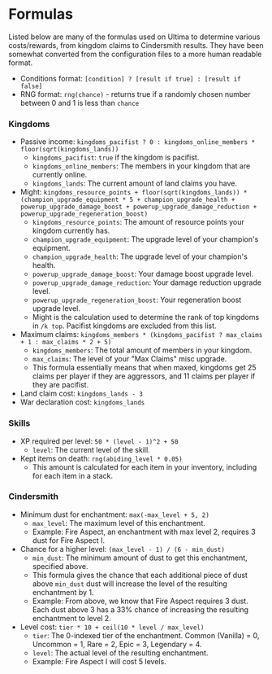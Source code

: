 # Formulas

Listed below are many of the formulas used on Ultima to determine various costs/rewards, from kingdom claims to Cindersmith results. They have been somewhat converted from the configuration files to a more human readable format.
- Conditions format: `[condition] ? [result if true] : [result if false]`
- RNG format: `rng(chance)` - returns true if a randomly chosen number between 0 and 1 is less than `chance`

### Kingdoms
- Passive income: `kingdoms_pacifist ? 0 : kingdoms_online_members * floor(sqrt(kingdoms_lands))`
    - `kingdoms_pacifist`: `true` if the kingdom is pacifist.
    - `kingdoms_online_members`: The members in your kingdom that are currently online.
    - `kingdoms_lands`: The current amount of land claims you have.
- Might: `kingdoms_resource_points + floor(sqrt(kingdoms_lands)) * (champion_upgrade_equipment * 5 + champion_upgrade_health + powerup_upgrade_damage_boost + powerup_upgrade_damage_reduction + powerup_upgrade_regeneration_boost)`
    - `kingdoms_resource_points`: The amount of resource points your kingdom currently has.
    - `champion_upgrade_equipment`: The upgrade level of your champion's equipment.
    - `champion_upgrade_health`: The upgrade level of your champion's health.
    - `powerup_upgrade_damage_boost`: Your damage boost upgrade level.
    - `powerup_upgrade_damage_reduction`: Your damage reduction upgrade level.
    - `powerup_upgrade_regeneration_boost`: Your regeneration boost upgrade level.
    - Might is the calculation used to determine the rank of top kingdoms in `/k top`. Pacifist kingdoms are excluded from this list.
- Maximum claims: `kingdoms_members * (kingdoms_pacifist ? max_claims + 1 : max_claims * 2 + 5)`
    - `kingdoms_members`: The total amount of members in your kingdom.
    - `max_claims`: The level of your "Max Claims" misc upgrade.
    - This formula essentially means that when maxed, kingdoms get 25 claims per player if they are aggressors, and 11 claims per player if they are pacifist.
- Land claim cost: `kingdoms_lands - 3`
- War declaration cost: `kingdoms_lands`

### Skills
- XP required per level: `50 * (level - 1)^2 + 50`
    - `level`: The current level of the skill.
- Kept items on death: `rng(abiding_level * 0.05)`
    - This amount is calculated for each item in your inventory, including for each item in a stack.
    
### Cindersmith
- Minimum dust for enchantment: `max(-max_level + 5, 2)`
    - `max_level`: The maximum level of this enchantment.
    - Example: Fire Aspect, an enchantment with max level 2, requires 3 dust for Fire Aspect I.
- Chance for a higher level: `(max_level - 1) / (6 - min_dust)`
    - `min_dust`: The minimum amount of dust to get this enchantment, specified above.
    - This formula gives the chance that each additional piece of dust above `min_dust` dust will increase the level of the resulting enchantment by 1.
    - Example: From above, we know that Fire Aspect requires 3 dust. Each dust above 3 has a 33% chance of increasing the resulting enchantment to level 2.
- Level cost: `tier * 10 + ceil(10 * level / max_level)`
    - `tier`: The 0-indexed tier of the enchantment. Common (Vanilla) = 0, Uncommon = 1, Rare = 2, Epic = 3, Legendary = 4.
    - `level`: The actual level of the resulting enchantment.
    - Example: Fire Aspect I will cost 5 levels.
